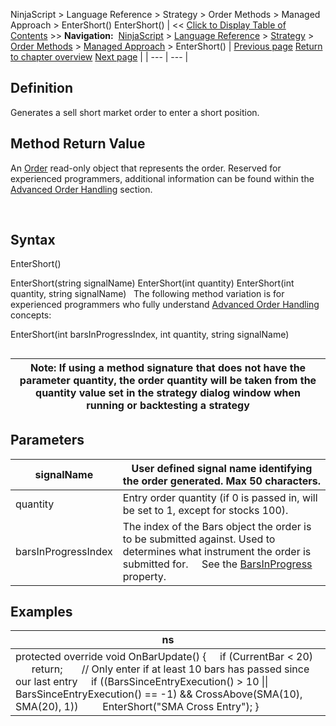 ﻿
NinjaScript \> Language Reference \> Strategy \> Order Methods \> Managed Approach \> EnterShort()
EnterShort()
| \<\< [Click to Display Table of Contents](entershort.md) \>\> **Navigation:**     [NinjaScript](ninjascript.md) \> [Language Reference](language_reference_wip.md) \> [Strategy](strategy.md) \> [Order Methods](order_methods.md) \> [Managed Approach](managed_approach.md) \> EnterShort() | [Previous page](enterlongstopmarket.md) [Return to chapter overview](managed_approach.md) [Next page](entershortlimit.md) |
| --- | --- |
## Definition
Generates a sell short market order to enter a short position.
 
## Method Return Value
An [Order](order.md) read\-only object that represents the order. Reserved for experienced programmers, additional information can be found within the [Advanced Order Handling](advanced_order_handling.md) section.   

 
## Syntax
EnterShort()   

EnterShort(string signalName)
EnterShort(int quantity)
EnterShort(int quantity, string signalName)
 
The following method variation is for experienced programmers who fully understand [Advanced Order Handling](advanced_order_handling.md) concepts:
   

EnterShort(int barsInProgressIndex, int quantity, string signalName)
 
## 
| Note: If using a method signature that does not have the parameter quantity, the order quantity will be taken from the quantity value set in the strategy dialog window when running or backtesting a strategy |
| --- |
## 
## 
## Parameters
| signalName | User defined signal name identifying the order generated. Max 50 characters. |
| --- | --- |
| quantity | Entry order quantity (if 0 is passed in, will be set to 1, except for stocks 100\). |
| barsInProgressIndex | The index of the Bars object the order is to be submitted against. Used to determines what instrument the order is submitted for.      See the [BarsInProgress](barsinprogress.md) property. |
## 
## 
## Examples
| ns |
| --- |
| protected override void OnBarUpdate() {      if (CurrentBar \< 20)          return;        // Only enter if at least 10 bars has passed since our last entry      if ((BarsSinceEntryExecution() \> 10 \|\| BarsSinceEntryExecution() \=\= \-1) \&\& CrossAbove(SMA(10), SMA(20), 1))          EnterShort("SMA Cross Entry"); } |

